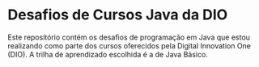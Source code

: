 # Desafios de Cursos Java da DIO

Este repositório contém os desafios de programação em Java que estou realizando como parte dos cursos oferecidos pela Digital Innovation One (DIO). A trilha de aprendizado escolhida é a de Java Básico.
